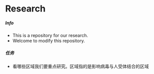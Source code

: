 # Research

##### Info

* This is a repository for our research.
* Welcome to modify this repository.



##### 任务

* 看哪些区域我们要重点研究。区域指的是影响病毒与人受体结合的区域